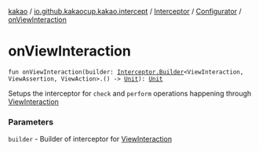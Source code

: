 [kakao](../../../index.md) / [io.github.kakaocup.kakao.intercept](../../index.md) / [Interceptor](../index.md) / [Configurator](index.md) / [onViewInteraction](./on-view-interaction.md)

# onViewInteraction

`fun onViewInteraction(builder: `[`Interceptor.Builder`](../-builder/index.md)`<ViewInteraction, ViewAssertion, ViewAction>.() -> `[`Unit`](https://kotlinlang.org/api/latest/jvm/stdlib/kotlin/-unit/index.html)`): `[`Unit`](https://kotlinlang.org/api/latest/jvm/stdlib/kotlin/-unit/index.html)

Setups the interceptor for `check` and `perform` operations happening through [ViewInteraction](#)

### Parameters

`builder` - Builder of interceptor for [ViewInteraction](#)